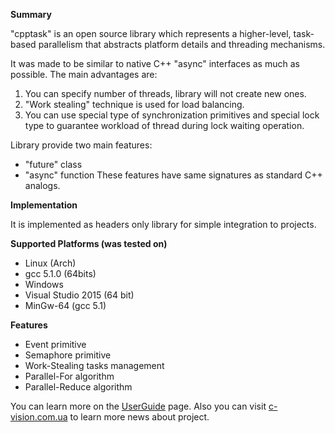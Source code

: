 **Summary**

"cpptask" is an open source library which represents a higher-level, task-based parallelism that abstracts platform details and threading mechanisms. 

It was made to be similar to native C++ "async" interfaces as much as possible. The main advantages are:

1. You can specify number of threads, library will not create new ones.
2. "Work stealing" technique is used for load balancing.
3. You can use special type of synchronization primitives and special lock type to guarantee workload of thread during lock waiting operation.

Library provide two main features:
 * "future" class
 * "async" function
These features have same signatures as standard C++ analogs. 

**Implementation**

It is implemented as headers only library for simple integration to projects.

**Supported Platforms (was tested on)**

 * Linux (Arch)
  * gcc 5.1.0 (64bits)
 * Windows
  * Visual Studio 2015 (64 bit)
  * MinGw-64 (gcc 5.1)

**Features**

 * Event primitive
 * Semaphore primitive
 * Work-Stealing tasks management 
 * Parallel-For algorithm
 * Parallel-Reduce algorithm
 
You can learn more on the [UserGuide](https://github.com/Kolkir/cpptask/wiki/UserGuide) page.
Also you can visit [c-vision.com.ua](http://c-vision.com.ua) to learn more news about project.
